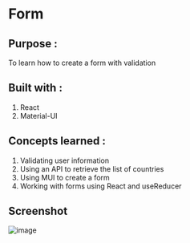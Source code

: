# Form

## Purpose : 

To learn how to create a form with validation

## Built with : 

1) React
2) Material-UI

## Concepts learned : 

1. Validating user information
2. Using an API to retrieve the list of countries
3. Using MUI to create a form
4. Working with forms using React and useReducer

## Screenshot

![image](https://user-images.githubusercontent.com/72337379/154081345-2d0f9028-f2ca-4d63-82e8-e864debe14ba.png)



